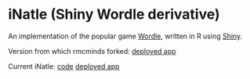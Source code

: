 # iNatle (Shiny Wordle derivative)

An implementation of the popular game [Wordle](https://www.powerlanguage.co.uk/wordle/), written in R using [Shiny](https://shiny.rstudio.com/).

Version from which rmcminds forked: [deployed app](https://winston.shinyapps.io/wordle/)

Current iNatle: [code]() [deployed app](https://merdemicrobes.com/iNatle)
